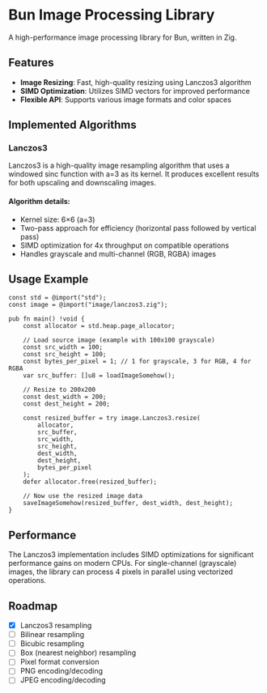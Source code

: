 # Bun Image Processing Library

A high-performance image processing library for Bun, written in Zig.

## Features

- **Image Resizing**: Fast, high-quality resizing using Lanczos3 algorithm
- **SIMD Optimization**: Utilizes SIMD vectors for improved performance
- **Flexible API**: Supports various image formats and color spaces

## Implemented Algorithms

### Lanczos3

Lanczos3 is a high-quality image resampling algorithm that uses a windowed sinc function with a=3 as its kernel. It produces excellent results for both upscaling and downscaling images.

#### Algorithm details:
- Kernel size: 6×6 (a=3)
- Two-pass approach for efficiency (horizontal pass followed by vertical pass)
- SIMD optimization for 4x throughput on compatible operations
- Handles grayscale and multi-channel (RGB, RGBA) images

## Usage Example

```zig
const std = @import("std");
const image = @import("image/lanczos3.zig");

pub fn main() !void {
    const allocator = std.heap.page_allocator;
    
    // Load source image (example with 100x100 grayscale)
    const src_width = 100;
    const src_height = 100;
    const bytes_per_pixel = 1; // 1 for grayscale, 3 for RGB, 4 for RGBA
    var src_buffer: []u8 = loadImageSomehow();
    
    // Resize to 200x200
    const dest_width = 200;
    const dest_height = 200;
    
    const resized_buffer = try image.Lanczos3.resize(
        allocator,
        src_buffer,
        src_width,
        src_height,
        dest_width,
        dest_height,
        bytes_per_pixel
    );
    defer allocator.free(resized_buffer);
    
    // Now use the resized image data
    saveImageSomehow(resized_buffer, dest_width, dest_height);
}
```

## Performance

The Lanczos3 implementation includes SIMD optimizations for significant performance gains on modern CPUs. For single-channel (grayscale) images, the library can process 4 pixels in parallel using vectorized operations.

## Roadmap

- [x] Lanczos3 resampling
- [ ] Bilinear resampling
- [ ] Bicubic resampling
- [ ] Box (nearest neighbor) resampling
- [ ] Pixel format conversion
- [ ] PNG encoding/decoding
- [ ] JPEG encoding/decoding